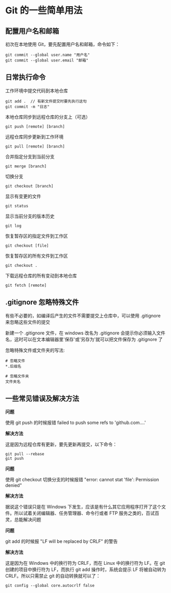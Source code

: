 ﻿# Git 的一些简单用法

## **配置用户名和邮箱**

初次在本地使用 Git，要先配置用户名和邮箱，命令如下：
```
git commit --global user.name "用户名"
git commit --global user.email "邮箱"
```

## **日常执行命令**
工作环境中提交代码到本地仓库
```
git add .  // 有新文件提交时要先执行这句
git commit -m "日志"
```

本地仓库同步到远程仓库的分支上（可选）
```
git push [remote] [branch]
```

远程仓库同步更新到工作环境
```
git pull [remote] [branch]
```

合并指定分支到当前分支
```
git merge [branch]
```

切换分支
```
git checkout [branch]
```

显示有变更的文件
```
git status
```

显示当前分支的版本历史
```
git log
```

恢复暂存区的指定文件到工作区
```
git checkout [file]
```

恢复暂存区的所有文件到工作区
```
git checkout .
```

下载远程仓库的所有变动到本地仓库
```
git fetch [remote]
```

## .gitignore 忽略特殊文件
有些不必要的，如编译后产生的文件不需要提交上仓库中，可以使用 .gitignore 来忽略这些文件的提交

新建一个 .gitignore 文件，在 windows 改名为 .gitignore 会提示你必须输入文件名，这时可以在文本编辑器里'保存'或'另存为'就可以把文件保存为 .gitignore 了

忽略特殊文件或文件夹的写法:
```
# 忽略文件
*.后缀名

# 忽略文件夹
文件夹名

```

## **一些常见错误及解决方法**

**问题**

使用 git push 的时候报错 failed to push some refs to 'github.com....'

**解决方法**

这是因为远程仓库有更新，要先更新再提交，以下命令：
```
git pull --rebase
git push
```

**问题**

使用 git checkout 切换分支的时候报错 "error: cannot stat 'file': Permission denied"

**解决方法**

据说这个错误只是在 Windows 下发生，应该是有什么其它应用程序打开了这个文件。所以试着关闭编辑器、任务管理器、命令行或者 FTP 服务之类的，百试百灵，总能解决问题

**问题**

git add 的时候报 "LF will be replaced by CRLF" 的警告

**解决方法**

这是因为在 Windows 中的换行符为 CRLF，而在 Linux 中的换行符为 LF。在 git 创建的项目中换行符为 LF，而执行 git add 操作时，系统会提示 LF 将被自动转为 CRLF。所以只需禁止 git 的自动转换就可以了：
```
git config --global core.autocrlf false
```
